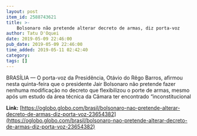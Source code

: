 ```yaml
---
layout: post
item_id: 2588743621
title: >-
    Bolsonaro não pretende alterar decreto de armas, diz porta-voz
author: Tatu D'Oquei
date: 2019-05-09 22:46:00
pub_date: 2019-05-09 22:46:00
time_added: 2019-05-11 02:42:40
category: 
tags: []
---
```


BRASÍLIA — O porta-voz da Presidência, Otávio do Rêgo Barros, afirmou nesta quinta-feira que o presidente Jair Bolsonaro não pretende fazer nenhuma modificação no decreto que flexibilizou o porte de armas, mesmo após um estudo da área técnica da Câmara ter encontrado “inconstitucional

**Link:** [https://oglobo.globo.com/brasil/bolsonaro-nao-pretende-alterar-decreto-de-armas-diz-porta-voz-23654382](https://oglobo.globo.com/brasil/bolsonaro-nao-pretende-alterar-decreto-de-armas-diz-porta-voz-23654382)

